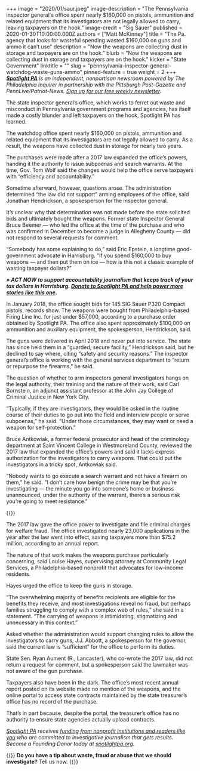 +++
image = "2020/01/saur.jpeg"
image-description = "The Pennsylvania inspector general's office spent nearly $160,000 on pistols, ammunition and related equipment that its investigators are not legally allowed to carry, leaving taxpayers on the hook."
image-credit = "Sig Sauer"
published = 2020-01-30T10:00:00.000Z
authors = ["Matt McKinney"]
title = "The Pa. agency that looks for wasteful spending wasted $160,000 on guns and ammo it can’t use"
description = "Now the weapons are collecting dust in storage and taxpayers are on the hook."
blurb = "Now the weapons are collecting dust in storage and taxpayers are on the hook."
kicker = "State Government"
linktitle = ""
slug = "pennsylvania-inspector-general-watchdog-waste-guns-ammo"
pinned-feature = true
weight = 2
+++
<a href="https://www.spotlightpa.org/"><i><b>Spotlight PA</b></i></a><i> is an independent, nonpartisan newsroom powered by The Philadelphia Inquirer in partnership with the Pittsburgh Post-Gazette and PennLive/Patriot-News. </i><a href="https://www.spotlightpa.org/"><i>Sign up for our free weekly newsletter</i></a><i>.</i>

The state inspector general’s office, which works to ferret out waste and misconduct in Pennsylvania government programs and agencies, has itself made a costly blunder and left taxpayers on the hook, Spotlight PA has learned.

The watchdog office spent nearly $160,000 on pistols, ammunition and related equipment that its investigators are not legally allowed to carry. As a result, the weapons have collected dust in storage for nearly two years.

The purchases were made after a 2017 law expanded the office’s powers, handing it the authority to issue subpoenas and search warrants. At the time, Gov. Tom Wolf said the changes would help the office serve taxpayers with “efficiency and accountability.”

Sometime afterward, however, questions arose. The administration determined “the law did not support” arming employees of the office, said Jonathan Hendrickson, a spokesperson for the inspector general.

It’s unclear why that determination was not made before the state solicited bids and ultimately bought the weapons. Former state Inspector General Bruce Beemer — who led the office at the time of the purchase and who was confirmed in December to become a judge in Allegheny County — did not respond to several requests for comment.

“Somebody has some explaining to do,” said Eric Epstein, a longtime good-government advocate in Harrisburg. "If you spend $160,000 to buy weapons — and then put them on ice — how is this not a classic example of wasting taxpayer dollars?”

<i><b>» ACT NOW to support accountability journalism that keeps track of your tax dollars in Harrisburg. </b></i><a href="https://www.spotlightpa.org/donate/"><i><b>Donate to Spotlight PA and help power more stories like this one</b></i></a><i><b>.</b></i>

In January 2018, the office sought bids for 145 SIG Sauer P320 Compact pistols, records show. The weapons were bought from Philadelphia-based Firing Line Inc. for just under $57,000, according to a purchase order obtained by Spotlight PA. The office also spent approximately $100,000 on ammunition and auxiliary equipment, the spokesperson, Hendrickson, said.

The guns were delivered in April 2018 and never put into service. The state has since held them in a “guarded, secure facility,” Hendrickson said, but he declined to say where, citing “safety and security reasons.” The inspector general’s office is working with the general services department to “return or repurpose the firearms,” he said.

The question of whether to arm inspectors general investigators hangs on the legal authority, their training and the nature of their work, said Carl Bornstein, an adjunct assistant professor at the John Jay College of Criminal Justice in New York City.

“Typically, if they are investigators, they would be asked in the routine course of their duties to go out into the field and interview people or serve subpoenas,” he said. “Under those circumstances, they may want or need a weapon for self-protection.”

Bruce Antkowiak, a former federal prosecutor and head of the criminology department at Saint Vincent College in Westmoreland County, reviewed the 2017 law that expanded the office’s powers and said it lacks express authorization for the investigators to carry weapons. That could put the investigators in a tricky spot, Antkowiak said.

“Nobody wants to go execute a search warrant and not have a firearm on them," he said. "I don’t care how benign the crime may be that you’re investigating — the minute you go into someone’s home or business unannounced, under the authority of the warrant, there’s a serious risk you’re going to meet resistance.”

{{<newsletter-inline>}}

The 2017 law gave the office power to investigate and file criminal charges for welfare fraud. The office investigated nearly 23,000 applications in the year after the law went into effect, saving taxpayers more than $75.2 million, according to an annual report.

The nature of that work makes the weapons purchase particularly concerning, said Louise Hayes, supervising attorney at Community Legal Services, a Philadelphia-based nonprofit that advocates for low-income residents.

Hayes urged the office to keep the guns in storage.

“The overwhelming majority of benefits recipients are eligible for the benefits they receive, and most investigations reveal no fraud, but perhaps families struggling to comply with a complex web of rules,” she said in a statement. “The carrying of weapons is intimidating, stigmatizing and unnecessary in this context.”

Asked whether the administration would support changing rules to allow the investigators to carry guns, J.J. Abbott, a spokesperson for the governor, said the current law is “sufficient” for the office to perform its duties.

State Sen. Ryan Aument (R., Lancaster), who co-wrote the 2017 law, did not return a request for comment, but a spokesperson said the lawmaker was not aware of the gun purchase.

Taxpayers also have been in the dark. The office’s most recent annual report posted on its website made no mention of the weapons, and the online portal to access state contracts maintained by the state treasurer’s office has no record of the purchase.

That’s in part because, despite the portal, the treasurer’s office has no authority to ensure state agencies actually upload contracts.

<a href="https://www.spotlightpa.org/"><i>Spotlight PA</i></a><i> receives </i><a href="https://www.spotlightpa.org/support/"><i>funding from nonprofit institutions and readers like you</i></a><i> who are committed to investigative journalism that gets results. Become a Founding Donor today at </i><a href="https://www.spotlightpa.org/"><i>spotlightpa.org</i></a><i>.</i>

{{<tips-inline>}} <b>Do you have a tip about waste, fraud or abuse that we should investigate?</b> Tell us now. {{</tips-inline>}}
